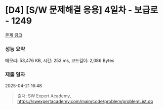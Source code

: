 # [D4] [S/W 문제해결 응용] 4일차 - 보급로 - 1249 

[문제 링크](https://swexpertacademy.com/main/code/problem/problemDetail.do?contestProbId=AV15QRX6APsCFAYD) 

### 성능 요약

메모리: 53,476 KB, 시간: 253 ms, 코드길이: 2,086 Bytes

### 제출 일자

2025-04-21 16:48



> 출처: SW Expert Academy, https://swexpertacademy.com/main/code/problem/problemList.do